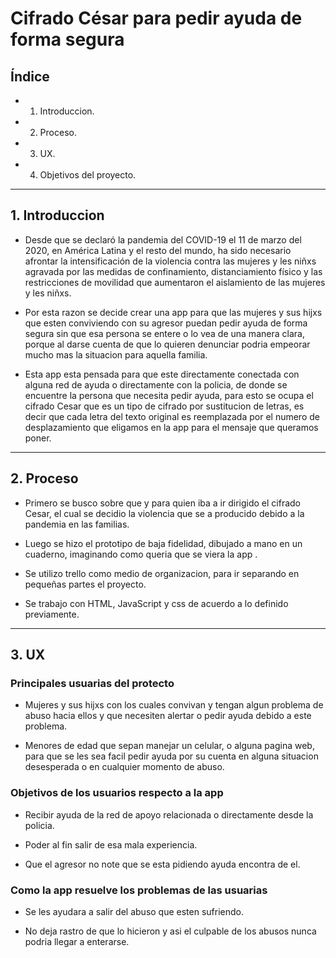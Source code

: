 # Cifrado César para pedir ayuda de forma segura 

## Índice

* 1. Introduccion.
* 2. Proceso.
* 3. UX.
* 4. Objetivos del proyecto.

***

## 1. Introduccion 
- Desde que se declaró la pandemia del COVID-19 el 11 de marzo del 2020, en América Latina y el resto del mundo, ha sido necesario afrontar la intensificación de la violencia contra las mujeres y les niñxs agravada por las medidas de confinamiento, distanciamiento físico y las restricciones de movilidad que aumentaron el aislamiento de las mujeres y les niñxs.

* Por esta razon se decide crear una app para que las mujeres y sus hijxs que esten conviviendo con su agresor puedan pedir ayuda de forma segura sin que esa persona se entere o lo vea de una manera clara, porque al darse cuenta de que lo quieren denunciar podria empeorar mucho mas la situacion  para aquella familia. 

* Esta app esta pensada para que este directamente conectada con alguna red de ayuda o directamente con la policia,  de donde se encuentre la persona que necesita pedir ayuda, para esto se ocupa el cifrado Cesar que es un tipo de cifrado por sustitucion de letras, es decir que cada letra del texto original es reemplazada por el numero de desplazamiento que eligamos en la app para el mensaje que queramos poner.

***
## 2. Proceso

* Primero se busco sobre que y para quien iba a ir dirigido el cifrado Cesar, el cual se decidio la violencia que se a producido debido a la pandemia en las familias.
* Luego se hizo el prototipo de baja fidelidad, dibujado a mano en un cuaderno, imaginando como queria que se viera la app .
* Se utilizo trello como medio de organizacion, para ir separando en pequeñas partes el proyecto. 

* Se trabajo con  HTML, JavaScript y css de acuerdo a lo definido previamente.

***

## 3. UX 
 ### Principales usuarias del protecto 

 * Mujeres y sus hijxs con los cuales convivan y tengan algun problema de abuso hacia ellos y que necesiten alertar o pedir ayuda debido a este problema. 

* Menores de edad que sepan manejar un celular, o alguna pagina web, para que se les sea facil pedir ayuda por su cuenta en alguna situacion desesperada o en cualquier momento de abuso.


 ### Objetivos de los usuarios respecto a la app

 * Recibir ayuda de la red de apoyo relacionada o directamente desde la policia.

 * Poder al fin salir de esa mala experiencia.

 * Que el agresor no note que se esta pidiendo ayuda encontra de el.

 

 ### Como la app resuelve los problemas de las usuarias

 * Se les ayudara a salir del abuso que esten sufriendo.

 * No deja rastro de que lo hicieron y asi el culpable de los abusos nunca podria llegar a enterarse.
